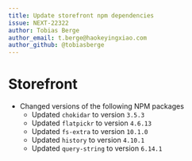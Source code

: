```yaml
---
title: Update storefront npm dependencies
issue: NEXT-22322
author: Tobias Berge
author_email: t.berge@haokeyingxiao.com
author_github: @tobiasberge
---
```

# Storefront
* Changed versions of the following NPM packages
    * Updated `chokidar` to version `3.5.3`
    * Updated `flatpickr` to version `4.6.13`
    * Updated `fs-extra` to version `10.1.0`
    * Updated `history` to version `4.10.1`
    * Updated `query-string` to version `6.14.1`
